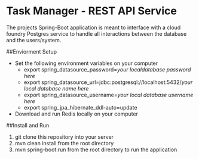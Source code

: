 Task Manager - REST API Service
====================
The projects Spring-Boot application is meant to interface with a cloud foundry Postgres service to handle all interactions between the database and the users/system. 


##Enviorment Setup

* Set the following environment variables on your computer 
    * export spring_datasource_password=*your localdatabase password here*
    * export spring_datasource_url=jdbc:postgresql://localhost:5432/*your local database name here*
    * export spring_datasource_username=*your local database username here*
    * export spring_jpa_hibernate_ddl-auto=update
* Download and run Redis locally on your computer

##Install and Run

1. git clone this repository into your server
1. mvn clean install from the root directory
1. mvn spring-boot:run from the root directory to run the application






	
	
	
